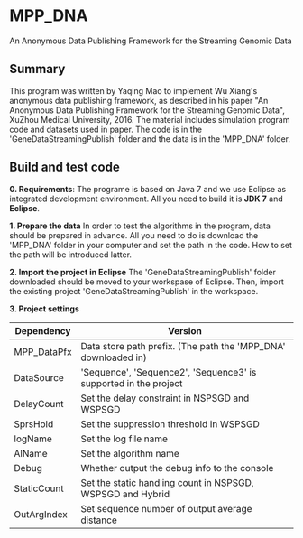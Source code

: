 # MPP_DNA
An Anonymous Data Publishing Framework for the Streaming Genomic Data

Summary
----------------------
This program was written by Yaqing Mao to implement Wu Xiang's anonymous data publishing framework, as described in his paper "An Anonymous Data Publishing Framework for the Streaming Genomic Data", XuZhou Medical University, 2016. 
The material includes simulation program code and datasets used in paper. The code is in the 'GeneDataStreamingPublish' folder and the data is in the 'MPP_DNA' folder.

Build and test code
----------------------
**0. Requirements**: 
The programe is based on Java 7 and we use Eclipse as integrated development environment.
All you need to build it is **JDK 7** and **Eclipse**.

**1. Prepare the data**
In order to test the algorithms in the program, data should be prepared in advance.
All you need to do is download the 'MPP_DNA' folder in your computer and set the path in the code.
How to set the path will be introduced latter.

**2. Import the project in Eclipse**
The 'GeneDataStreamingPublish' folder downloaded should be moved to your workspase of Eclipse.
Then, import the existing project 'GeneDataStreamingPublish' in the workspace.

**3. Project settings**

Dependency | Version
------------ | -------------
MPP_DataPfx | Data store path prefix. (The path the 'MPP_DNA' downloaded in)
DataSource | 'Sequence', 'Sequence2', 'Sequence3' is supported in the project
DelayCount | Set the delay constraint in NSPSGD and WSPSGD
SprsHold | Set the suppression threshold in WSPSGD
logName | Set the log file name
AlName | Set the algorithm name
Debug | Whether output the debug info to the console
StaticCount | Set the static handling count in NSPSGD, WSPSGD and Hybrid
OutArgIndex | Set sequence number of output average distance
